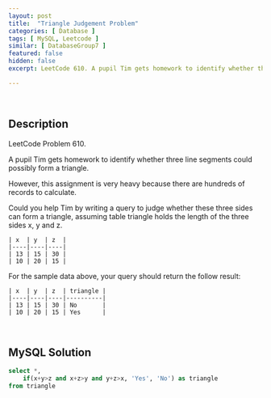 ```yaml
---
layout: post
title:  "Triangle Judgement Problem"
categories: [ Database ]
tags: [ MySQL, Leetcode ]
similar: [ DatabaseGroup7 ]
featured: false
hidden: false
excerpt: LeetCode 610. A pupil Tim gets homework to identify whether three line segments could possibly form a triangle.

---
```


<br />

## Description

LeetCode Problem 610. 

A pupil Tim gets homework to identify whether three line segments could possibly form a triangle.
 

However, this assignment is very heavy because there are hundreds of records to calculate.
 

Could you help Tim by writing a query to judge whether these three sides can form a triangle, assuming table triangle holds the length of the three sides x, y and z.
 
```
| x  | y  | z  |
|----|----|----|
| 13 | 15 | 30 |
| 10 | 20 | 15 |
```

For the sample data above, your query should return the follow result:

```
| x  | y  | z  | triangle |
|----|----|----|----------|
| 13 | 15 | 30 | No       |
| 10 | 20 | 15 | Yes      |
```

<br />

## MySQL Solution


```sql
select *, 
    if(x+y>z and x+z>y and y+z>x, 'Yes', 'No') as triangle
from triangle
```
